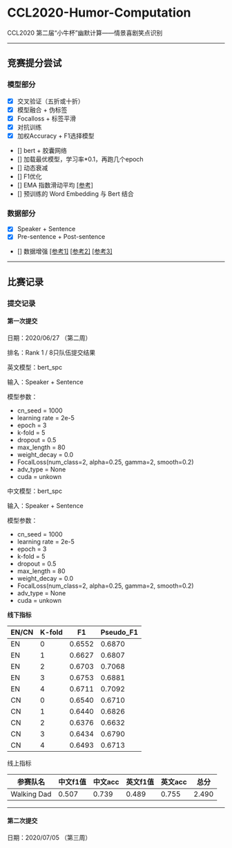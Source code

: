 # CCL2020-Humor-Computation
CCL2020 第二届“小牛杯”幽默计算——情景喜剧笑点识别

---------------

## 竞赛提分尝试

### 模型部分

- [x] 交叉验证（五折或十折）
- [x] 模型融合 + 伪标签
- [x] Focalloss + 标签平滑
- [x] 对抗训练
- [x] 加权Accuracy + F1选择模型
- [] bert + 胶囊网络
- [] 加载最优模型，学习率*0.1，再跑几个epoch
- [] 动态衰减
- [] F1优化
- [] EMA 指数滑动平均 [[参考]](https://zhuanlan.zhihu.com/p/51672655?utm_source=wechat_session&utm_medium=social&utm_oi=602621868809916416)
- [] 预训练的 Word Embedding 与 Bert 结合

### 数据部分 

- [x] Speaker + Sentence
- [x] Pre-sentence + Post-sentence
- [] 数据增强 [[参考1]](https://zhuanlan.zhihu.com/p/145521255?utm_source=wechat_session&utm_medium=social&utm_oi=602621868809916416) [[参考2]](https://github.com/tongchangD/text_data_enhancement_with_LaserTagger?utm_source=wechat_session&utm_medium=social&utm_oi=602621868809916416) [[参考3]](https://github.com/QData/TextAttack)

---------------------------

## 比赛记录

### 提交记录

#### 第一次提交

日期：2020/06/27 （第二周）

排名：Rank 1 / 8只队伍提交结果

英文模型：bert_spc

输入：Speaker + Sentence

模型参数：

- cn_seed = 1000 
- learning rate = 2e-5
- epoch = 3
- k-fold = 5
- dropout = 0.5
- max_length = 80
- weight_decay = 0.0
- FocalLoss(num_class=2, alpha=0.25, gamma=2, smooth=0.2)
- adv_type = None
- cuda = unkown



中文模型：bert_spc

输入：Speaker + Sentence

模型参数：

- cn_seed = 1000 
- learning rate = 2e-5
- epoch = 3
- k-fold = 5
- dropout = 0.5
- max_length = 80
- weight_decay = 0.0
- FocalLoss(num_class=2, alpha=0.25, gamma=2, smooth=0.2)
- adv_type = None
- cuda = unkown

**线下指标**

| EN/CN | K-fold | F1     | Pseudo_F1 |
| ----- | ------ | ------ | --------- |
| EN    | 0      | 0.6552 | 0.6870    |
| EN    | 1      | 0.6627 | 0.6807    |
| EN    | 2      | 0.6703 | 0.7068    |
| EN    | 3      | 0.6753 | 0.6881    |
| EN    | 4      | 0.6711 | 0.7092    |
| CN    | 0      | 0.6540 | 0.6710    |
| CN    | 1      | 0.6440 | 0.6826    |
| CN    | 2      | 0.6376 | 0.6632    |
| CN    | 3      | 0.6434 | 0.6790    |
| CN    | 4      | 0.6493 | 0.6713    |

线上指标

| 参赛队名    | 中文f1值 | 中文acc | 英文f1值 | 英文acc | 总分  |
| ----------- | -------- | ------- | -------- | ------- | ----- |
| Walking Dad | 0.507    | 0.739   | 0.489    | 0.755   | 2.490 |

--------------------

#### 第二次提交

日期：2020/07/05 （第三周）

